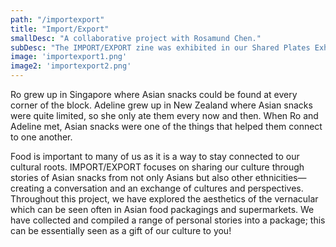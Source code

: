 ```yaml
---
path: "/importexport"
title: "Import/Export"
smallDesc: "A collaborative project with Rosamund Chen."
subDesc: "The IMPORT/EXPORT zine was exhibited in our Shared Plates Exhibition."
image: 'importexport1.png'
image2: 'importexport2.png'
---
```


Ro grew up in Singapore where Asian snacks could be found at every corner of the block. Adeline grew up in New Zealand where Asian snacks were quite limited, so she only ate them every now and then. When Ro and Adeline met, Asian snacks were one of the things that helped them connect to one another. 

Food is important to many of us as it is a way to stay connected to our cultural roots. IMPORT/EXPORT focuses on sharing our culture through stories of Asian snacks from not only Asians but also other ethnicities— creating a conversation and an exchange of cultures and perspectives. Throughout this project, we have explored the aesthetics of the vernacular which can be seen often in Asian food packagings and supermarkets. We have collected and compiled a range of personal stories into a package; this can be essentially seen as a gift of our culture to you!